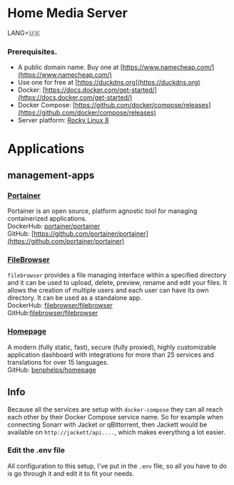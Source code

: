 # Home Media Server

LANG=:us:

### Prerequisites.
- A public domain name. Buy one at [https://www.namecheap.com/](https://www.namecheap.com/)
- Use one for free at [https://duckdns.org](https://duckdns.org)
- Docker: [https://docs.docker.com/get-started/](https://docs.docker.com/get-started/)
- Docker Compose: [https://github.com/docker/compose/releases](https://github.com/docker/compose/releases)
- Server platform: [Rocky Linux 8](https://rockylinux.org/download)

# Applications
## management-apps
### [Portainer](https://www.portainer.io/)
Portainer is an open source, platform agnostic tool for managing containerized applications. \
DockerHub: [portainer/portainer](https://hub.docker.com/r/portainer/portainer) \
GitHub: [https://github.com/portainer/portainer](https://github.com/portainer/portainer)

### [FileBrowser](https://filebrowser.org/)
`filebrowser` provides a file managing interface within a specified directory and it can be used to upload, delete, preview, rename and edit your files. It allows the creation of multiple users and each user can have its own directory. It can be used as a standalone app. \
DockerHub: [filebrowser/filebrowser](https://hub.docker.com/r/filebrowser/filebrowser) \
GitHub:[filebrowser/filebrowser](https://github.com/filebrowser/filebrowser)

### [Homepage](https://gethomepage.dev/en/installation/)
A modern (fully static, fast), secure (fully proxied), highly customizable application dashboard with integrations for more than 25 services and translations for over 15 languages. \
GitHub: [benphelps/homepage](https://github.com/benphelps/homepage)

## Info
Because all the services are setup with `docker-compose` they can all reach each other by their Docker Compose service name. So for example when connecting Sonarr with Jacket or qBittorrent, then Jackett would be available on `http://jackett/api....`, which makes everything a lot easier.

### Edit the .env file
All configuration to this setup, I've put in the `.env` file, so all you have to do is go through it and edit it to fit your needs.
